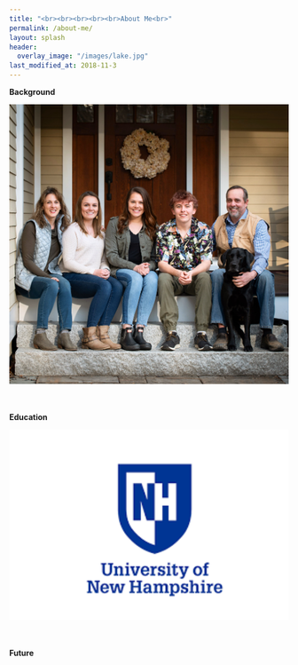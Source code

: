 ```yaml
---
title: "<br><br><br><br><br>About Me<br>"
permalink: /about-me/
layout: splash
header:
  overlay_image: "/images/lake.jpg"
last_modified_at: 2018-11-3
---
```


**Background**<br>
<center><img src="/images/frontsteps.jpg" alt="drawing" width="800"/></center><br>

</br>

**Education**<br>
<center><img src="/images/unhlogo.png" alt="drawing" width="800"/></center><br>

</br>

**Future**<br>

</br>











